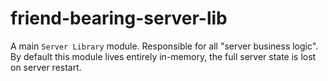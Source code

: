 # friend-bearing-server-lib

A main `Server Library` module. Responsible for all "server business logic". By default this module lives entirely in-memory, the full server state is lost on server restart.
